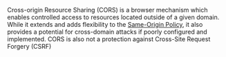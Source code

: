 <!-- @TODO: Link CSRF from Client-side vulnerabilities -->
Cross-origin Resource Sharing (CORS) is a browser mechanism which enables controlled access to resources located outside of a given domain. While it extends and adds flexibility to the [Same-Origin Policy](obsidian://open?vault=security-notes&file=Offensive%20Security%2FWeb%20Application%20Security%2FClient-side%20Vulnerabilities%2FCross-Origin%20Resource%20Sharing%20(CORS)%2FSame-origin%20Policy), it also provides a potential for cross-domain attacks if poorly configured and implemented. CORS is also not a protection against Cross-Site Request Forgery (CSRF)